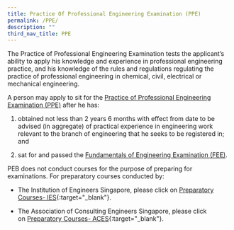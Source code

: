 ```yaml
---
title: Practice Of Professional Engineering Examination (PPE)
permalink: /PPE/
description: ""
third_nav_title: PPE
---
```



The Practice of Professional Engineering Examination tests the applicant’s ability to apply his knowledge and experience in professional engineering practice, and his knowledge of the rules and regulations regulating the practice of professional engineering in chemical, civil, electrical or mechanical engineering.

A person may apply to sit for the [Practice of Professional Engineering Examination (PPE)](/apply4ppe/) after he has:

1. obtained not less than 2 years 6 months with effect from date to be advised (in aggregate) of practical experience in engineering work relevant to the branch of engineering that he seeks to be registered in; and

2. sat for and passed the [Fundamentals of Engineering Examination (FEE)](/apply4fee/).

PEB does not conduct courses for the purpose of preparing for examinations. For preparatory courses conducted by:  
  
* The Institution of Engineers Singapore, please click on [Preparatory Courses- IES](http://ies.org.sg/Tenant/C0000005/Excel%20File/IESA/IES_Prep.xls){:target="_blank"}.
  
* The Association of Consulting Engineers Singapore, please click on [Preparatory Courses- ACES](http://www.aces.org.sg/course/ACES_PPE.xlsx){:target="_blank"}.
